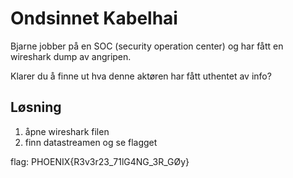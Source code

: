 # Ondsinnet Kabelhai

Bjarne jobber på en SOC (security operation center) og har fått en wireshark dump av angripen.

Klarer du å finne ut hva denne aktøren har fått uthentet av info?

## Løsning

1. åpne wireshark filen
2. finn datastreamen og se flagget

flag: PHOENIX{R3v3r23_71lG4NG_3R_GØy}
